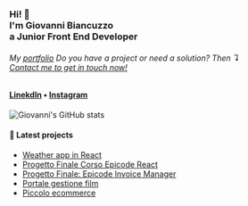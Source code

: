 <h3>Hi! 👋<br>I'm Giovanni Biancuzzo<br>a Junior Front End Developer</h3>

<!--
- 🔭 I’m currently working on ...
- 🌱 I’m currently learning ...
- 👯 I’m looking to collaborate on ...
- 🤔 I’m looking for help with ...
- 💬 Ask me about ...
- 📫 How to reach me: ...
- 😄 Pronouns: ...
- ⚡ Fun fact: ...-->

<h6>My <a href="https://giovannibiancuzzo.github.io./">portfolio</a>
  <!--<br>I have 8 years of tech experience, creating products, content and solutons while providing IT services.<br>-->
Do you have a project or need a solution? Then ↴<br><a href="mailto:giovannibiancuzzo.dev@gmail.com">Contact me to get in touch now!</a></h6>

<h4> <a href="https://www.linkedin.com/in/giovannibiancuzzo/">LinekdIn</a> • <a href="https://www.instagram.com/white.gianni/">Instagram</a></h4>

![Giovanni's GitHub stats](https://github-readme-stats.vercel.app/api?username=GiovanniBiancuzzo&show_icons=true&theme=radical)

<h4>📕 Latest projects</h4>

<!-- BLOG-POST-LIST:START-->
- [Weather app in React](https://weather-app-giovannibiancuzzo.netlify.app/)
- [Progetto Finale Corso Epicode React](https://linkedinreact.netlify.app/)
- [Progetto Finale: Epicode Invoice Manager](https://epicode-invoice-manager.netlify.app/)
- [Portale gestione film](https://epicode-movie-catalogue.netlify.app/)
- [Piccolo ecommerce](https://github.com/GiovanniBiancuzzo/FE07B_progetto_sett11)
<!--
- [Cryptocurrencies I&#39;m Buying in 2022](https://stephenajulu.com/blog/cryptocurrencies-i-m-buying-2022/)
- [20 Things Men Must Do In 2022](https://stephenajulu.com/blog/20-things-men-must-do-in-2022/)
- [How To Buy Your First NFT Web 3.0 Domain: Ethereum Naming Service](https://stephenajulu.com/blog/the-second-way-to-buy-your-first-nft-web-3.0-domain-ethereum-naming-service/)
- [How To Buy Your First NFT Web 3.0 Domain: Unstoppable Domains](https://stephenajulu.com/blog/how-to-buy-your-first-nft-web-3.0-domain/)
BLOG-POST-LIST:END -->
